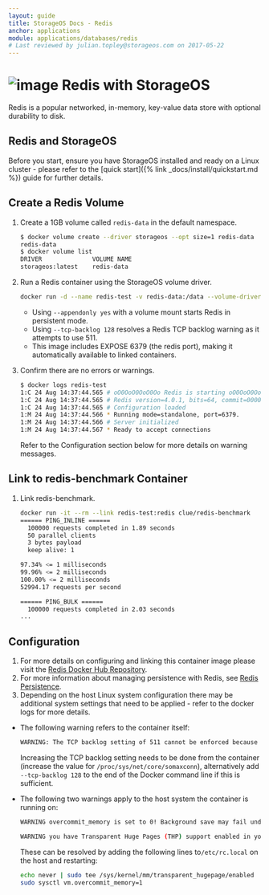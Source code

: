 ```yaml
---
layout: guide
title: StorageOS Docs - Redis
anchor: applications
module: applications/databases/redis
# Last reviewed by julian.topley@storageos.com on 2017-05-22
---
```


# ![image](/images/docs/explore/redislogo.png) Redis with StorageOS

Redis is a popular networked, in-memory, key-value data store with optional
durability to disk.

## Redis and StorageOS

Before you start, ensure you have StorageOS installed and ready on a Linux
cluster - please refer to the [quick start]({% link _docs/install/quickstart.md %})
guide for further details.

## Create a Redis Volume

1. Create a 1GB volume called `redis-data` in the default namespace.

   ```bash
   $ docker volume create --driver storageos --opt size=1 redis-data
   redis-data
   $ docker volume list
   DRIVER              VOLUME NAME
   storageos:latest    redis-data
   ```

1. Run a Redis container using the StorageOS volume driver.

   ```bash
   docker run -d --name redis-test -v redis-data:/data --volume-driver=storageos redis redis-server --appendonly yes --tcp-backlog 128
   ```

   * Using `--appendonly yes` with a volume mount starts Redis in persistent
     mode.
   * Using `--tcp-backlog 128` resolves a Redis TCP backlog warning as it
     attempts to use 511.
   * This image includes EXPOSE 6379 (the redis port), making it automatically
     available to linked containers.

1. Confirm there are no errors or warnings.

   ```bash
   $ docker logs redis-test
   1:C 24 Aug 14:37:44.565 # oO0OoO0OoO0Oo Redis is starting oO0OoO0OoO0Oo
   1:C 24 Aug 14:37:44.565 # Redis version=4.0.1, bits=64, commit=00000000, modified=0, pid=1, just started
   1:C 24 Aug 14:37:44.565 # Configuration loaded
   1:M 24 Aug 14:37:44.566 * Running mode=standalone, port=6379.
   1:M 24 Aug 14:37:44.566 # Server initialized
   1:M 24 Aug 14:37:44.567 * Ready to accept connections
   ```

   Refer to the Configuration section below for more details on warning messages.

## Link to redis-benchmark Container

1. Link redis-benchmark.

   ```bash
   docker run -it --rm --link redis-test:redis clue/redis-benchmark
   ====== PING_INLINE ======
     100000 requests completed in 1.89 seconds
     50 parallel clients
     3 bytes payload
     keep alive: 1

   97.34% <= 1 milliseconds
   99.96% <= 2 milliseconds
   100.00% <= 2 milliseconds
   52994.17 requests per second

   ====== PING_BULK ======
     100000 requests completed in 2.03 seconds
   ...
   ```

## Configuration

1. For more details on configuring and linking this container image please visit
   the  [Redis Docker Hub Repository](https://hub.docker.com/_/redis/).
1. For more information about managing persistence with Redis, see
   [Redis Persistence](https://redis.io/topics/persistence/).
1. Depending on the host Linux system configuration there may be additional
   system settings that need to be applied - refer to the docker logs for more
   details.

* The following warning refers to the container itself:

   ```bash
   WARNING: The TCP backlog setting of 511 cannot be enforced because /proc/sys/net/core/somaxconn is set to the lower value of 128.
   ```

   Increasing the TCP backlog setting needs to be done from the container
   (increase the value for `/proc/sys/net/core/somaxconn`), alternatively add
   `--tcp-backlog 128` to the end of the Docker command line if this is
   sufficient.

* The following two warnings apply to the host system the container is running
  on:

   ```bash
   WARNING overcommit_memory is set to 0! Background save may fail under low memory condition. To fix this issue add 'vm.overcommit_memory = 1' to /etc/sysctl.conf and then reboot or run the command 'sysctl vm.overcommit_memory=1' for this to take effect.
   ```

   ```bash
   WARNING you have Transparent Huge Pages (THP) support enabled in your kernel. This will create latency and memory usage issues with Redis. To fix this issue run the command 'echo never > /sys/kernel/mm/transparent_hugepage/enabled' as root, and add it to your /etc/rc.local in order to retain the setting after a reboot. Redis must be restarted after THP is disabled.
   ```

   These can be resolved by adding the following lines to`/etc/rc.local` on the
   host and restarting:

   ```bash
   echo never | sudo tee /sys/kernel/mm/transparent_hugepage/enabled
   sudo sysctl vm.overcommit_memory=1
   ```
